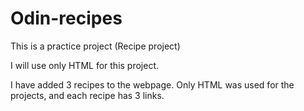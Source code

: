 # Odin-recipes


This is a practice project (Recipe project)

I will use only HTML for this project.

I have added 3 recipes to the webpage. Only HTML was used for the projects, and each recipe has 3 links.
